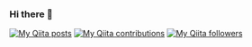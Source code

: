 ### Hi there 👋

[![My Qiita posts](https://qiita-badge.apiapi.app/s/NakamuraYoichi/posts.svg)](http://qiita.com/NakamuraYoichi)
[![My Qiita contributions](https://qiita-badge.apiapi.app/s/NakamuraYoichi/contributions.svg)](http://qiita.com/NakamuraYoichi)
[![My Qiita followers](https://qiita-badge.apiapi.app/s/NakamuraYoichi/followers.svg)](http://qiita.com/NakamuraYoichi)

<!--
**yoichinak/yoichinak** is a ✨ _special_ ✨ repository because its `README.md` (this file) appears on your GitHub profile.

Here are some ideas to get you started:

- 🔭 I’m currently working on ...
- 🌱 I’m currently learning ...
- 👯 I’m looking to collaborate on ...
- 🤔 I’m looking for help with ...
- 💬 Ask me about ...
- 📫 How to reach me: ...
- 😄 Pronouns: ...
- ⚡ Fun fact: ...
-->
